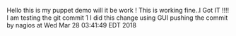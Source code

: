Hello this is my puppet demo 
will it be work !
This is working fine..I Got IT !!!!
I am testing the git commit 1
I did this change using GUI
pushing the commit by nagios at Wed Mar 28 03:41:49 EDT 2018
